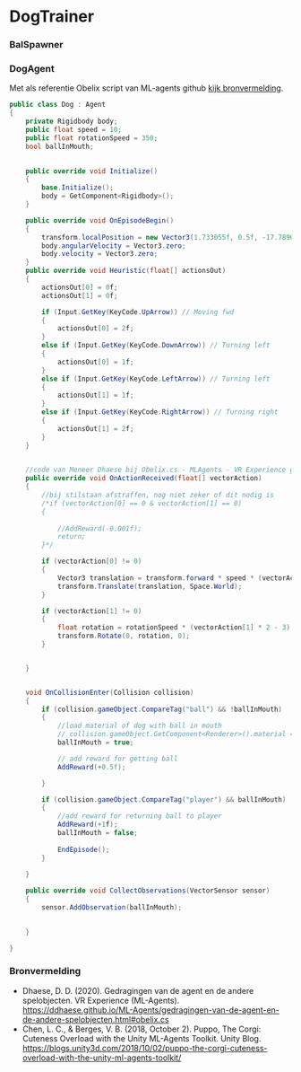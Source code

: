 # DogTrainer

### BalSpawner

### DogAgent

Met als referentie Obelix script van ML-agents github [kijk bronvermelding](#bronvermelding).

```cs
public class Dog : Agent
{
    private Rigidbody body;
    public float speed = 10;
    public float rotationSpeed = 350;
    bool ballInMouth;
    

    public override void Initialize()
    {
        base.Initialize();
        body = GetComponent<Rigidbody>();
    }

    public override void OnEpisodeBegin()
    {
        transform.localPosition = new Vector3(1.733055f, 0.5f, -17.78904f);
        body.angularVelocity = Vector3.zero;
        body.velocity = Vector3.zero;
    }
    public override void Heuristic(float[] actionsOut)
    {
        actionsOut[0] = 0f;
        actionsOut[1] = 0f;

        if (Input.GetKey(KeyCode.UpArrow)) // Moving fwd
        {
            actionsOut[0] = 2f;
        }
        else if (Input.GetKey(KeyCode.DownArrow)) // Turning left
        {
            actionsOut[0] = 1f;
        }
        else if (Input.GetKey(KeyCode.LeftArrow)) // Turning left
        {
            actionsOut[1] = 1f;
        }
        else if (Input.GetKey(KeyCode.RightArrow)) // Turning right
        {
            actionsOut[1] = 2f;
        }
    }

   
    //code van Meneer Dhaese bij Obelix.cs - MLAgents - VR Experience github
    public override void OnActionReceived(float[] vectorAction)
    {
        //bij stilstaan afstraffen, nog niet zeker of dit nodig is
        /*if (vectorAction[0] == 0 & vectorAction[1] == 0)
        {
            
            //AddReward(-0.001f);
            return;
        }*/

        if (vectorAction[0] != 0)
        {
            Vector3 translation = transform.forward * speed * (vectorAction[0] * 2 - 3) * Time.deltaTime;
            transform.Translate(translation, Space.World);
        }

        if (vectorAction[1] != 0)
        {
            float rotation = rotationSpeed * (vectorAction[1] * 2 - 3) * Time.deltaTime;
            transform.Rotate(0, rotation, 0);
        }


    }


    void OnCollisionEnter(Collision collision)
    {
        if (collision.gameObject.CompareTag("ball") && !ballInMouth)
        {
            //load material of dog with ball in mouth
            // collision.gameObject.GetComponent<Renderer>().material = 
            ballInMouth = true;

            // add reward for getting ball
            AddReward(+0.5f);          

        }

        if (collision.gameObject.CompareTag("player") && ballInMouth)
        {
            //add reward for returning ball to player
            AddReward(+1f);
            ballInMouth = false;
            
            EndEpisode();
        }
       
    }

    public override void CollectObservations(VectorSensor sensor)
    {
        sensor.AddObservation(ballInMouth);

        
    }

}
```


### Bronvermelding

* Dhaese, D. D. (2020). Gedragingen van de agent en de andere spelobjecten. VR Experience (ML-Agents). https://ddhaese.github.io/ML-Agents/gedragingen-van-de-agent-en-de-andere-spelobjecten.html#obelix.cs
* Chen, L. C., & Berges, V. B. (2018, October 2). Puppo, The Corgi: Cuteness Overload with the Unity ML-Agents Toolkit. Unity Blog. https://blogs.unity3d.com/2018/10/02/puppo-the-corgi-cuteness-overload-with-the-unity-ml-agents-toolkit/
